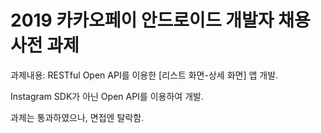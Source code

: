 # 2019 카카오페이 안드로이드 개발자 채용 사전 과제

과제내용: RESTful Open API를 이용한 [리스트 화면-상세 화면] 앱 개발.

Instagram SDK가 아닌 Open API를 이용하여 개발.



과제는 통과하였으나, 면접엔 탈락함.